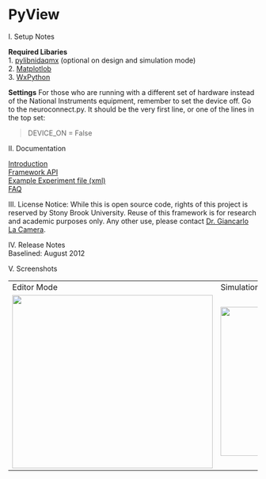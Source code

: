 PyView
======

I. Setup Notes

<b>Required Libaries</b><br />
	1. <a href="https://code.google.com/p/pylibnidaqmx/">pylibnidaqmx</a> (optional on design and simulation mode)<br />
	2. <a href="http://matplotlib.org/">Matplotlob</a><br />
	3. <a href="http://www.wxpython.org/">WxPython</a><br />

<b>Settings</b>
For those who are running with a different set of hardware instead of the National Instruments equipment, remember to set the device off. Go to the neuroconnect.py. It should be the very first line, or one of the lines in the top set:
> DEVICE_ON = False

II. Documentation

<a href="http://valour.me/pyview/">Introduction</a><br />
<a href="http://valour.me/pyview/api/framework">Framework API</a><br />
<a href="http://valour.me/pyview/xml.html">Example Experiment file (xml)</a><br />
<a href="http://valour.me/pyview/faq.html">FAQ</a><br />

III. License Notice: While this is open source code, rights of this project is reserved by Stony Brook University.
Reuse of this framework is for research and academic purposes only. Any other use, please contact <a href="http://neurobiology.informatics.sunysb.edu/graduate/faculty/lacamera.html">Dr. Giancarlo La  Camera</a>.

IV. Release Notes<br />
Baselined: August 2012

V. Screenshots

<table>
<tr><td>Editor Mode</td><td>Simulation Mode</td></tr>
<tr><td><img src="http://valour.me/pyview/pyview_complexedit.jpg" width="405" height="350"></td>
<td><img src="http://valour.me/pyview/pyview_complexrun.jpg" wdith="500" height="301"></td></tr>
</table>
